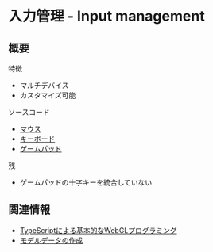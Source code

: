 # 入力管理 - Input management

## 概要

特徴
- マルチデバイス
- カスタマイズ可能


ソースコード
- [マウス](./input_mouse.ts)
- [キーボード](./input_keyborad.ts)
- [ゲームパッド](./input_gamepad.ts)

残
- ゲームパッドの十字キーを統合していない

## 関連情報
- [TypeScriptによる基本的なWebGLプログラミング](./basic_webgl_ts/)
- [モデルデータの作成](./basic_model_converting/)
